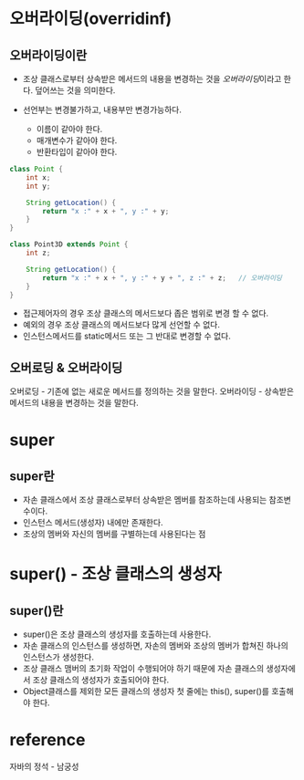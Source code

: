 # 오버라이딩(overridinf)
## 오버라이딩이란
- 조상 클래스로부터 상속받은 메서드의 내용을 변경하는 것을 *오버라이딩*이라고 한다. 덮어쓰는 것을 의미한다.

- 선언부는 변경불가하고, 내용부만 변경가능하다.
    - 이름이 같아야 한다.
    - 매개변수가 같아야 한다.
    - 반환타입이 같아야 한다.
```java
class Point {
    int x;
    int y;

    String getLocation() {
        return "x :" + x + ", y :" + y;
    }
}

class Point3D extends Point {
    int z;

    String getLocation() {
        return "x :" + x + ", y :" + y + ", z :" + z;   // 오버라이딩
    }
}
```

- 접근제어자의 경우 조상 클래스의 메서드보다 좁은 범위로 변경 할 수 없다.
- 예외의 경우 조상 클래스의 메서드보다 많게 선언할 수 없다.
- 인스턴스메서드를 static메서드 또는 그 반대로 변경할 수 없다.
  
## 오버로딩 & 오버라이딩
오버로딩 - 기존에 없는 새로운 메서드를 정의하는 것을 말한다.
오버라이딩 - 상속받은 메서드의 내용을 변경하는 것을 말한다.

# super
## super란
- 자손 클래스에서 조상 클래스로부터 상속받은 멤버를 참조하는데 사용되는 참조변수이다.
- 인스턴스 메서드(생성자) 내에만 존재한다.
- 조상의 멤버와 자신의 멤버를 구별하는데 사용된다는 점

# super() - 조상 클래스의 생성자
## super()란
- super()은 조상 클래스의 생성자를 호출하는데 사용한다.
- 자손 클래스의 인스턴스를 생성하면, 자손의 멤버와 조상의 멤버가 합쳐진 하나의 인스턴스가 생성한다.
- 조상 클래스 맴버의 초기화 작업이 수행되어야 하기 때문에 자손 클래스의 생성자에서 조상 클래스의 생성자가 호출되어야 한다.
- Object클래스를 제외한 모든 클래스의 생성자 첫 줄에는 this(), super()를 호출해야 한다.


# reference
자바의 정석 - 남궁성
